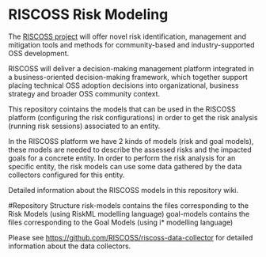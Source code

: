 # RISCOSS Risk Modeling

The [RISCOSS project](http://www.riscoss.eu) will offer novel risk identification, management and mitigation tools and methods for community-based and industry-supported OSS development. 

RISCOSS will deliver a decision-making management platform integrated in a business-oriented decision-making framework, which together support placing technical OSS adoption decisions into organizational, business strategy and broader OSS community context.

This repository cointains the models that can be used in the RISCOSS platform (configuring the risk configurations) in order to get the risk analysis (running risk sessions) associated to an entity.

In the RISCOSS platform we have 2 kinds of models (risk and goal models), these models are needed to describe the assessed risks and the impacted goals for a concrete entity. In order to perform the risk analysis for an specific entity, the risk models can use some data gathered by the data collectors configured for this entity.

Detailed information about the RISCOSS models in this repository wiki.

#Repository Structure
risk-models contains the files corresponding to the Risk Models (using RiskML modelling language)
goal-models contains the files corresponding to the Goal Models (using i* modelling language)

Please see https://github.com/RISCOSS/riscoss-data-collector for detailed information about the data collectors.

